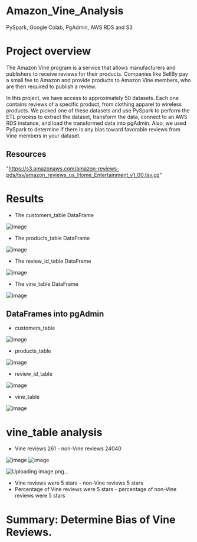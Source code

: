 # Amazon_Vine_Analysis
 PySpark, Google Colab, PgAdmin, AWS RDS and S3

# Project overview
The Amazon Vine program is a service that allows manufacturers and publishers to receive reviews for their products. Companies like SellBy pay a small fee to Amazon and provide products to Amazon Vine members, who are then required to publish a review.

In this project, we have access to approximately 50 datasets. Each one contains reviews of a specific product, from clothing apparel to wireless products. We picked one of these datasets and use PySpark to perform the ETL process to extract the dataset, transform the data, connect to an AWS RDS instance, and load the transformed data into pgAdmin. Also, we used PySpark to determine if there is any bias toward favorable reviews from Vine members in your dataset. 

## Resources
"https://s3.amazonaws.com/amazon-reviews-pds/tsv/amazon_reviews_us_Home_Entertainment_v1_00.tsv.gz"

# Results

- The customers_table DataFrame

![image](https://user-images.githubusercontent.com/92646311/182047272-a19e99ee-d122-4a17-8829-649393e2b9c2.png)

- The products_table DataFrame

![image](https://user-images.githubusercontent.com/92646311/182047353-38760a90-b8a6-4f25-8ae5-5cf6ffa3cc64.png)

- The review_id_table DataFrame

![image](https://user-images.githubusercontent.com/92646311/182047314-5cb1a9cf-9b26-4b00-a0c5-977498ff6387.png)

- The vine_table DataFrame

![image](https://user-images.githubusercontent.com/92646311/182047323-2b6948b0-3937-4ddf-9fed-178ee055241c.png)


## DataFrames into pgAdmin

- customers_table

![image](https://user-images.githubusercontent.com/92646311/182047414-768769d6-3a7d-40b3-99f2-1c749ea86bce.png)

- products_table

![image](https://user-images.githubusercontent.com/92646311/182047427-e688a892-fc65-436b-99d7-bd6a1b87cbee.png)

- review_id_table

![image](https://user-images.githubusercontent.com/92646311/182047438-1025d08a-63a9-427e-99f8-6d438df0e57b.png)

- vine_table

![image](https://user-images.githubusercontent.com/92646311/182047448-6200437e-ba77-4be5-a871-d0789507a4b8.png)

# vine_table analysis

-  Vine reviews   261                                                 - non-Vine reviews  24040

![image](https://user-images.githubusercontent.com/92646311/182047854-d31d1af9-2e9b-4c51-afd0-1b8de29ce438.png)
![image](https://user-images.githubusercontent.com/92646311/182047872-a08b3389-e045-4496-83a1-77e802f51c8d.png)

![Uploading image.png…]()



-  Vine reviews were 5 stars                                      - non-Vine reviews  5 stars
- Percentage of Vine reviews were 5 stars                         - percentage of non-Vine reviews were 5 stars




# Summary: Determine Bias of Vine Reviews.

